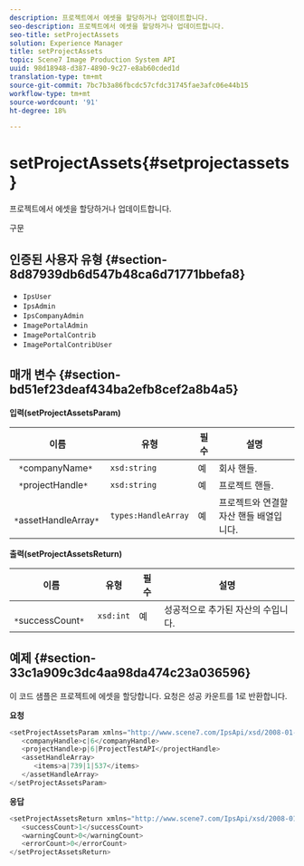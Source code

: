 ```yaml
---
description: 프로젝트에서 에셋을 할당하거나 업데이트합니다.
seo-description: 프로젝트에서 에셋을 할당하거나 업데이트합니다.
seo-title: setProjectAssets
solution: Experience Manager
title: setProjectAssets
topic: Scene7 Image Production System API
uuid: 98d18948-d387-4890-9c27-e8ab60cded1d
translation-type: tm+mt
source-git-commit: 7bc7b3a86fbcdc57cfdc31745fae3afc06e44b15
workflow-type: tm+mt
source-wordcount: '91'
ht-degree: 18%

---
```



# setProjectAssets{#setprojectassets}

프로젝트에서 에셋을 할당하거나 업데이트합니다.

구문

## 인증된 사용자 유형 {#section-8d87939db6d547b48ca6d71771bbefa8}

* `IpsUser`
* `IpsAdmin`
* `IpsCompanyAdmin`
* `ImagePortalAdmin`
* `ImagePortalContrib`
* `ImagePortalContribUser`

## 매개 변수 {#section-bd51ef23deaf434ba2efb8cef2a8b4a5}

**입력(setProjectAssetsParam)**

| 이름 | 유형 | 필수 | 설명 |
|---|---|---|---|
| ` *`companyName`*` | `xsd:string` | 예 | 회사 핸들. |
| ` *`projectHandle`*` | `xsd:string` | 예 | 프로젝트 핸들. |
| ` *`assetHandleArray`*` | `types:HandleArray` | 예 | 프로젝트와 연결할 자산 핸들 배열입니다. |

**출력(setProjectAssetsReturn)**

| 이름 | 유형 | 필수 | 설명 |
|---|---|---|---|
| ` *`successCount`*` | `xsd:int` | 예 | 성공적으로 추가된 자산의 수입니다. |

## 예제 {#section-33c1a909c3dc4aa98da474c23a036596}

이 코드 샘플은 프로젝트에 에셋을 할당합니다. 요청은 성공 카운트를 1로 반환합니다.

**요청**

```java
<setProjectAssetsParam xmlns="http://www.scene7.com/IpsApi/xsd/2008-01-15">
   <companyHandle>c|6</companyHandle>
   <projectHandle>p|6|ProjectTestAPI</projectHandle>
   <assetHandleArray>
      <items>a|739|1|537</items>
   </assetHandleArray>
</setProjectAssetsParam>
```

**응답**

```java
<setProjectAssetsReturn xmlns="http://www.scene7.com/IpsApi/xsd/2008-01-15">
   <successCount>1</successCount>
   <warningCount>0</warningCount>
   <errorCount>0</errorCount>
</setProjectAssetsReturn>
```

